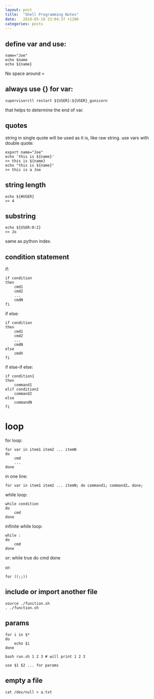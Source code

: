 ```yaml
---
layout: post
title:  "Shell Programming Notes"
date:   2018-05-10 23:04:37 +1200
categories: posts
---
```


## define var and use:

    name="Joe"
    echo $name
    echo ${name}

No space around =

## always use {} for var:

    supervisorctl restart ${USER}:${USER}_gunicorn

that helps to determine the end of var.

## quotes

string in single quote will be used as it is, like raw string. use vars with double quote:

    export name="Joe"
    echo 'this is ${name}'
    >> this is ${name}
    echo "this is ${name}"
    >> this is a Joe


## string length

    echo ${#USER}
    >> 4

## substring

    echo ${USER:0:2}
    >> Jo

same as python index.

## condition statement
if:

    if condition
    then
        cmd1
        cmd2
        ...
        cmdN
    fi

if else:

    if condition
    then
        cmd1
        cmd2
        ...
        cmdN
    else
        cmdX
    fi

if else-if else:

    if condition1
    then
        command1
    elif condition2
        command2
    else
        commandN
    fi

# loop

for loop:

    for var in item1 item2 ... itemN
    do
        cmd
        ...
    done

in one line:

    for var in item1 item2 ... itemN; do command1; command2… done;

while loop:

    while condition
    do
        cmd
    done

infinite while loop:

    while :
    do
        cmd
    done

or:
    while true
    do
        cmd
    done

or:

    for ((;;))

## include or import another file

    source ./function.sh
    . ./function.sh

## params


    for i in $*
    do
        echo $i
    done

    bash run.sh 1 2 3 # will print 1 2 3

    use $1 $2 ... for params

## empty a file

    cat /dev/null > a.txt
